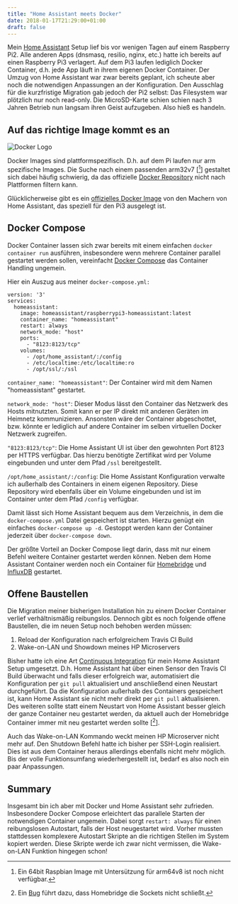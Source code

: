 ```yaml
---
title: "Home Assistant meets Docker"
date: 2018-01-17T21:29:00+01:00
draft: false
---
```


Mein [Home Assistant](https://home-assistant.io) Setup lief bis vor wenigen Tagen auf einem Raspberry Pi2. Alle anderen Apps (dnsmasq, resilio, nginx, etc.) hatte ich bereits auf einen Raspberry Pi3 verlagert. Auf dem Pi3 laufen lediglich Docker Container, d.h. jede App läuft in ihrem eigenen Docker Container. Der Umzug von Home Assistant war zwar bereits geplant, ich scheute aber noch die notwendigen Anpassungen an der Konfiguration. Den Ausschlag für die kurzfristige Migration gab jedoch der Pi2 selbst: Das Filesystem war plötzlich nur noch read-only. Die MicroSD-Karte schien schien nach 3 Jahren Betrieb nun langsam ihren Geist aufzugeben. Also hieß es handeln. 

## Auf das richtige Image kommt es an

![Docker Logo](/img/docker.png)

Docker Images sind plattformspezifisch. D.h. auf dem Pi laufen nur arm spezifische Images. Die Suche nach einem passenden arm32v7 [[^1]] gestaltet sich dabei häufig schwierig, da das offizielle [Docker Repository](https://hub.docker.com) nicht nach Plattformen filtern kann. 

Glücklicherweise gibt es ein [offizielles Docker Image](https://hub.docker.com/r/homeassistant/raspberrypi3-homeassistant/) von den Machern von Home Assistant, das speziell für den Pi3 ausgelegt ist. 

## Docker Compose

Docker Container lassen sich zwar bereits mit einem einfachen `docker container run` ausführen, insbesondere wenn mehrere Container parallel gestartet werden sollen, vereinfacht [Docker Compose](https://docs.docker.com/compose/overview/) das Container Handling ungemein. 

Hier ein Auszug aus meiner `docker-compose.yml:`

```
version: '3'
services:
  homeassistant:
    image: homeassistant/raspberrypi3-homeassistant:latest
    container_name: "homeassistant"
    restart: always
    network_mode: "host"
    ports:
      - "8123:8123/tcp"
    volumes:
      - /opt/home_assistant/:/config
      - /etc/localtime:/etc/localtime:ro
      - /opt/ssl/:/ssl
```

`container_name: "homeassistant"`: Der Container wird mit dem Namen "homeassistant" gestartet.
 
`network_mode: "host"`: Dieser Modus lässt den Container das Netzwerk des Hosts mitnutzten. Somit kann er per IP direkt mit anderen Geräten im Heimnetz kommunizieren. Ansonsten wäre der Container abgeschottet, bzw. könnte er lediglich auf andere Container im selben virtuellen Docker Netzwerk zugreifen. 

`"8123:8123/tcp"`: Die Home Assistant UI ist über den gewohnten Port 8123 per HTTPS verfügbar. Das hierzu benötigte Zertifikat wird per Volume eingebunden und unter dem Pfad `/ssl` bereitgestellt. 

`/opt/home_assistant/:/config`: Die Home Assistant Konfiguration verwalte ich außerhalb des Containers in einem eigenen Repository. Diese Repository wird ebenfalls über ein Volume eingebunden und ist im Container unter dem Pfad `/config` verfügbar.

Damit lässt sich Home Assistant bequem aus dem Verzeichnis, in dem die `docker-compose.yml` Datei gespeichert ist starten. Hierzu genügt ein einfaches `docker-compose up -d`. Gestoppt werden kann der Container jederzeit über `docker-compose down`. 

Der größte Vorteil an Docker Compose liegt darin, dass mit nur einem Befehl weitere Container gestartet werden können. Neben dem Home Assistant Container werden noch ein Container für [Homebridge](https://github.com/nfarina/homebridge) und [InfluxDB](https://www.influxdata.com) gestartet.

## Offene Baustellen

Die Migration meiner bisherigen Installation hin zu einem Docker Container verlief verhältnismäßig reibungslos. Dennoch gibt es noch folgende offene Baustellen, die im neuen Setup noch behoben werden müssen:

1. Reload der Konfiguration nach erfolgreichem Travis CI Build
2. Wake-on-LAN und Showdown meines HP Microservers

Bisher hatte ich eine Art [Continuous Integration](https://community.home-assistant.io/t/update-config-automatically-if-travis-ci-build-succeeds/19966) für mein Home Assistant Setup umgesetzt. D.h. Home Assistant hat über einen Sensor den Travis CI Build überwacht und falls dieser erfolgreich war, automatisiert die Konfiguration per `git pull` aktualisiert und anschließend einen Neustart durchgeführt. Da die Konfiguration außerhalb des Containers gespeichert ist, kann Home Assistant sie nicht mehr direkt per `git pull` aktualisieren. Des weiteren sollte statt einem Neustart von Home Assistant besser gleich der ganze Container neu gestartet werden, da aktuell auch der Homebridge Container immer mit neu gestartet werden sollte [[^2]]. 

Auch das Wake-on-LAN Kommando weckt meinen HP Microserver nicht mehr auf. Den Shutdown Befehl hatte ich bisher per SSH-Login realisiert. Dies ist aus dem Container heraus allerdings ebenfalls nicht mehr möglich. Bis der volle Funktionsumfang wiederhergestellt ist, bedarf es also noch ein paar Anpassungen. 

## Summary

Insgesamt bin ich aber mit Docker und Home Assistant sehr zufrieden. Insbesondere Docker Compose erleichtert das parallele Starten der notwendigen Container ungemein. Dabei sorgt `restart: always` für einen reibungslosen Autostart, falls der Host neugestartet wird. Vorher mussten stattdessen komplexere Autostart Skripte an die richtigen Stellen im System kopiert werden. Diese Skripte werde ich zwar nicht vermissen, die Wake-on-LAN Funktion hingegen schon!  

[^1]: Ein 64bit Raspbian Image mit Untersützung für arm64v8 ist noch nicht verfügbar.
[^2]: Ein [Bug](https://github.com/home-assistant/homebridge-homeassistant/issues/150) führt dazu, dass Homebridge die Sockets nicht schließt. 